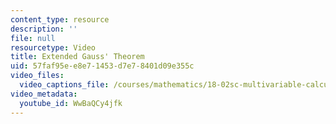 ```yaml
---
content_type: resource
description: ''
file: null
resourcetype: Video
title: Extended Gauss' Theorem
uid: 57faf95e-e8e7-1453-d7e7-8401d09e355c
video_files:
  video_captions_file: /courses/mathematics/18-02sc-multivariable-calculus-fall-2010/4.-triple-integrals-and-surface-integrals-in-3-space/part-b-flux-and-the-divergence-theorem/session-84-divergence-theorem/extended-gauss-theorem/WwBaQCy4jfk.vtt
video_metadata:
  youtube_id: WwBaQCy4jfk
---
```

